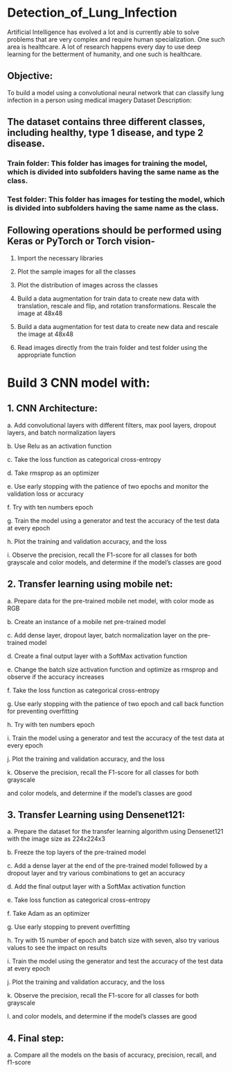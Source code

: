 # Detection_of_Lung_Infection
Artificial Intelligence has evolved a lot and is currently able to solve problems that are very complex and require human specialization. One such area is healthcare.     A lot of research happens every day to use deep learning for the betterment of humanity, and one such is healthcare.
## Objective:   

To build a model using a convolutional neural network that can classify lung infection in a person using medical imagery
Dataset Description:

## The dataset contains three different classes, including healthy, type 1 disease, and type 2 disease.

 

### Train folder: This folder has images for training the model, which is divided into subfolders having the same name as the class. 

### Test folder: This folder has images for testing the model, which is divided into subfolders having the same name as the class.

## Following operations should be performed using Keras or PyTorch or Torch vision-   

1. Import the necessary libraries

2. Plot the sample images for all the classes 

3. Plot the distribution of images across the classes

4. Build a data augmentation for train data to create new data with translation, rescale and flip, and rotation transformations. Rescale the image at 48x48

5. Build a data augmentation for test data to create new data and rescale the image at 48x48

6. Read images directly from the train folder and test folder using the appropriate function

# Build 3 CNN model with:

## 1. CNN Architecture:

 

a. Add convolutional layers with different filters, max pool layers, dropout layers, and batch normalization layers  

b. Use Relu as an activation function

c. Take the loss function as categorical cross-entropy

d. Take rmsprop as an optimizer

e. Use early stopping with the patience of two epochs and monitor the validation loss or accuracy

f. Try with ten numbers epoch

g. Train the model using a generator and test the accuracy of the test data at every epoch

h. Plot the training and validation accuracy, and the loss

i. Observe the precision, recall the F1-score for all classes for both grayscale and color models, and determine if the model’s classes are good

 

## 2. Transfer learning using mobile net:

 

a. Prepare data for the pre-trained mobile net model, with color mode as RGB

b. Create an instance of a mobile net pre-trained model 

c. Add dense layer, dropout layer, batch normalization layer on the pre-trained model

d. Create a final output layer with a SoftMax activation function

e. Change the batch size activation function and optimize as rmsprop and observe if the accuracy increases

f. Take the loss function as categorical cross-entropy

g. Use early stopping with the patience of two epoch and call back function for preventing overfitting

h. Try with ten numbers epoch

i. Train the model using a generator and test the accuracy of the test data at every epoch

j. Plot the training and validation accuracy, and the loss

k. Observe the precision, recall the F1-score for all classes for both grayscale

and color models, and determine if the model’s classes are good

 

## 3. Transfer Learning using Densenet121:

 

a. Prepare the dataset for the transfer learning algorithm using Densenet121 with the image size as 224x224x3

b. Freeze the top layers of the pre-trained model

c. Add a dense layer at the end of the pre-trained model followed by a dropout layer and try various combinations to get an accuracy

d. Add the final output layer with a SoftMax activation function

e. Take loss function as categorical cross-entropy

f. Take Adam as an optimizer

g. Use early stopping to prevent overfitting

h. Try with 15 number of epoch and batch size with seven, also try various values to see the impact on results

i. Train the model using the generator and test the accuracy of the test data at every epoch 

j. Plot the training and validation accuracy, and the loss

k. Observe the precision, recall the F1-score for all classes for both grayscale

l. and color models, and determine if the model’s classes are good

 

## 4. Final step:   

a. Compare all the models on the basis of accuracy, precision, recall, and f1-score
